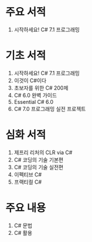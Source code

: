 # 주요 서적
1. 시작하세요! C# 7.1 프로그래밍

# 기초 서적
1. 시작하세요! C# 7.1 프로그래밍
2. 이것이 C#이다
3. 초보자를 위한 C# 200제
4. C# 6.0 완벽 가이드
5. Essential C# 6.0
6. C# 7.0 프로그래밍 실전 프로젝트

# 심화 서적
1. 제프리 리처의 CLR via C#
2. C# 코딩의 기술 기본편
3. C# 코딩의 기술 실전편
4. 이펙티브 C#
5. 프랙티컬 C#

# 주요 내용
1. C# 문법
2. C# 활용
